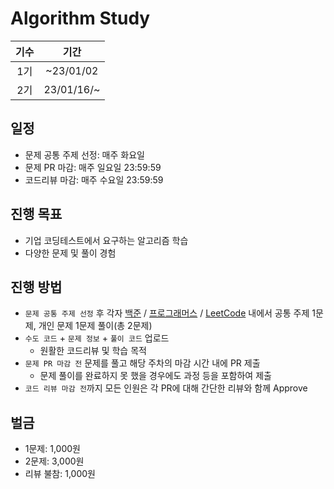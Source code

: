 # Algorithm Study

| 기수  |     기간     |
|:---:|:----------:|
| 1기  | ~23/01/02  | 
| 2기  | 23/01/16/~ |

## 일정

- 문제 공통 주제 선정: 매주 화요일
- 문제 PR 마감: 매주 일요일 23:59:59
- 코드리뷰 마감: 매주 수요일 23:59:59

## 진행 목표

- 기업 코딩테스트에서 요구하는 알고리즘 학습
- 다양한 문제 및 풀이 경험

## 진행 방법

- `문제 공통 주제 선정` 후 각자 [백준](https://www.acmicpc.net) / [프로그래머스](https://programmers.co.kr) / [LeetCode](https://leetcode.com) 내에서 공통 주제 1문제, 개인 문제 1문제 풀이(총 2문제)
- `수도 코드` + `문제 정보` + `풀이 코드` 업로드
    - 원활한 코드리뷰 및 학습 목적
- `문제 PR 마감 전` 문제를 풀고 해당 주차의 마감 시간 내에 PR 제출
    - 문제 풀이를 완료하지 못 했을 경우에도 과정 등을 포함하여 제출
- `코드 리뷰 마감 전`까지 모든 인원은 각 PR에 대해 간단한 리뷰와 함께 Approve

## 벌금

- 1문제: 1,000원
- 2문제: 3,000원
- 리뷰 불참: 1,000원
